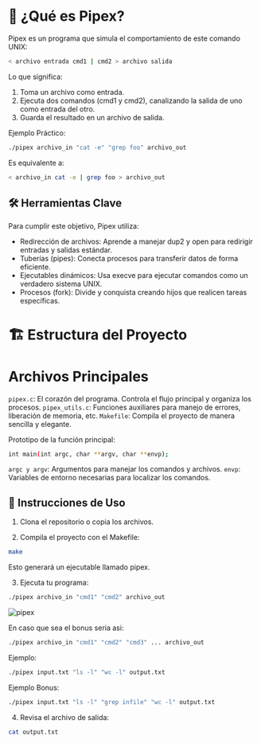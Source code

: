 # 🌟 ¿Qué es Pipex?
Pipex es un programa que simula el comportamiento de este comando UNIX:

```bash
< archivo entrada cmd1 | cmd2 > archivo salida
```

Lo que significa:

1. Toma un archivo como entrada.
2. Ejecuta dos comandos (cmd1 y cmd2), canalizando la salida de uno como entrada del otro.
3. Guarda el resultado en un archivo de salida.

Ejemplo Práctico:

```bash
./pipex archivo_in "cat -e" "grep foo" archivo_out
```

Es equivalente a:
```bash
< archivo_in cat -e | grep foo > archivo_out
```

## 🛠️ Herramientas Clave
Para cumplir este objetivo, Pipex utiliza:

- Redirección de archivos: Aprende a manejar dup2 y open para redirigir entradas y salidas estándar.
- Tuberías (pipes): Conecta procesos para transferir datos de forma eficiente.
- Ejecutables dinámicos: Usa execve para ejecutar comandos como un verdadero sistema UNIX.
- Procesos (fork): Divide y conquista creando hijos que realicen tareas específicas.

# 🏗️ Estructura del Proyecto
# Archivos Principales
`pipex.c`: El corazón del programa. Controla el flujo principal y organiza los procesos.
`pipex_utils.c`: Funciones auxiliares para manejo de errores, liberación de memoria, etc.
`Makefile`: Compila el proyecto de manera sencilla y elegante.

Prototipo de la función principal:
```bash
int main(int argc, char **argv, char **envp);
```

`argc y argv`: Argumentos para manejar los comandos y archivos.
`envp`: Variables de entorno necesarias para localizar los comandos.

## 🚀 Instrucciones de Uso
1. Clona el repositorio o copia los archivos.

2. Compila el proyecto con el Makefile:
```bash
make
```
Esto generará un ejecutable llamado pipex.

3. Ejecuta tu programa:
```bash
./pipex archivo_in "cmd1" "cmd2" archivo_out
```
![pipex](https://github.com/user-attachments/assets/af6933ac-e8af-44f8-a4d0-92cf28d1737a)


En caso que sea el bonus seria asi:
```bash
./pipex archivo_in "cmd1" "cmd2" "cmd3" ... archivo_out
```

Ejemplo:
```bash
./pipex input.txt "ls -l" "wc -l" output.txt
```

Ejemplo Bonus:
```bash
./pipex input.txt "ls -l" "grep infile" "wc -l" output.txt
```

4. Revisa el archivo de salida:

```bash
cat output.txt
```
